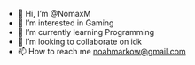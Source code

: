 - 👋 Hi, I’m @NomaxM
- 👀 I’m interested in Gaming
- 🌱 I’m currently learning Programming
- 💞️ I’m looking to collaborate on idk
- 📫 How to reach me noahmarkow@gmail.com

<!---
NomaxM/NomaxM is a ✨ special ✨ repository because its `README.md` (this file) appears on your GitHub profile.
You can click the Preview link to take a look at your changes.
--->
